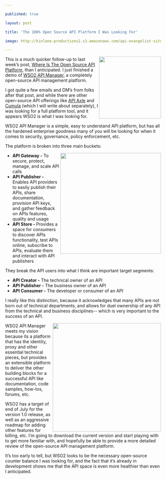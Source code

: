 ---
published: true
layout: post
title: 'The 100% Open Source API Platform I Was Looking For'
image: http://kinlane-productions2.s3.amazonaws.com/api-evangelist-site/blog/WSO2-API-Manager-Logo.png
---

<p><img style="padding: 15p;" src="https://kinlane-productions2.s3.amazonaws.com/api-service-providers/wso2/WSO2-API-Manager-Logo.png" alt="" width="200" align="right" />
<p>This is a much quicker follow-up to last week&rsquo;s post, <a title="Where Is The Open Source API Platform" href="/2012/06/11/where-is-the-open-source-api-platform/">Where Is The Open Source API Platform</a>, than I anticipated.  I just finished a demo of <a href="http://wso2.com/products/api-manager">WSO2 API Manager</a>, a completely open-source API management platform.
<p>I got quite a few emails and DM&rsquo;s from folks after that post, and while there are other open-source API offerings like <a title="API Axle" href="http://apiaxle.com/">API Axle</a> and <a title="Cumula" href="http://cumula.org/">Cumula</a> (which I will write about separately), I was looking for a full platform tool, and it appears WSO2 is what I was looking for.
<p>WSO2 API Manager is a simple, easy to understand API platform, but has all the hardened enterprise goodness many of you will be looking for when it comes to security, governance, policy enforcement, etc.
<p>The platform is broken into three main buckets:
<ul class="mainlist">
<p><img style="padding: 15p;" src="https://kinlane-productions2.s3.amazonaws.com/api-service-providers/wso2/WSO2-API-Manager-Screenshot-1.png" alt="" width="325" align="right" />
<li><strong>API Gateway -</strong> To secure, protect, manage, and scale API calls</li>
<li><strong>API Publisher -</strong> Enables API providers to easily publish their APIs, share documentation, provision API keys, and gather feedback on APIs features, quality and usage</li>
<li><strong>API Store - </strong>Provides a space for consumers to discover APIs functionality, test APIs online, subscribe to APIs, evaluate them and interact with API publishers</li>
</ul>
<p>They break the API users into what I think are important target segments:
<ul class="mainlist">
<li><strong>API Creator -</strong> The technical owner of an API</li>
<li><strong>API Publisher -</strong> The business owner of an API</li>
<li><strong>API Consumer -</strong> The developer or consumer of an API</li>
</ul>
<p>I really like this distinction, because it acknowledges that many APIs are not born out of technical departments, and allows for duel ownership of any API from the technical and business disciplines-- which is very important to the success of an API.
<p><img style="padding: 15p;" src="https://kinlane-productions2.s3.amazonaws.com/api-service-providers/wso2/WSO2-API-Manager-Screenshot-3.png" alt="" width="350" align="right" />
<p>WSO2 API Manager meets my vision because its a platform that has the identity, proxy and other essential technical pieces, but provides an extensible platform to deliver the other building blocks for a successful API like documentation, code samples, how-tos, forums, etc.
<p>WSO2 has a target of end of July for the version 1.0 release, as well as an aggressive roadmap for adding other features for billing, etc.  I&rsquo;m going to download the current version and start playing with to get more familiar with, and hopefully be able to provide a more detailed review of the open-source API management platform.
<p>It&rsquo;s too early to tell, but WSO2 looks to be the necessary open-source counter balance I was looking for, and the fact that it&rsquo;s already in development shows me that the API space is even more healthier than even I anticipated.

